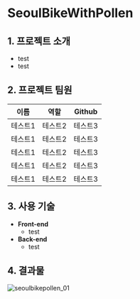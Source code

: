 SeoulBikeWithPollen
=============
## 1. 프로젝트 소개
* test
* test
## 2. 프로젝트 팀원
|이름|역할|Github|
|------|---|---|
|테스트1|테스트2|테스트3|
|테스트1|테스트2|테스트3|
|테스트1|테스트2|테스트3|
|테스트1|테스트2|테스트3|
|테스트1|테스트2|테스트3|
## 3. 사용 기술
* **Front-end**
  * test
* **Back-end**
  * test

## 4. 결과물
![seoulbikepollen_01](https://github.com/zelopy/de-3-6-1/assets/33337013/0baa1e19-fd16-447c-8b93-05f76429c210)
